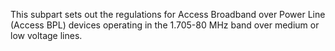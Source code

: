 This subpart sets out the regulations for Access Broadband over Power Line (Access BPL) devices operating in the 1.705-80 MHz band over medium or low voltage lines.


